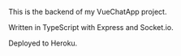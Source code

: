 This is the backend of my VueChatApp project.

Written in TypeScript with Express and Socket.io.

Deployed to Heroku.
